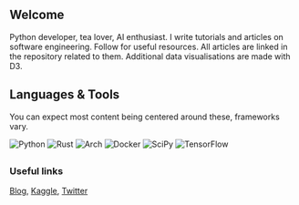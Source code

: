 <h2>Welcome</h2>
<p>Python developer, tea lover, AI enthusiast. I write tutorials and articles on software engineering. Follow for useful resources.
All articles are linked in the repository related to them. Additional data visualisations are made with D3.</p>

<h2>Languages & Tools</h2>
<p>You can expect most content being centered around these, frameworks vary.</p>

![Python](https://img.shields.io/badge/python-3670A0?style=for-the-badge&logo=python&logoColor=ffdd54)
![Rust](https://img.shields.io/badge/rust-%23000000.svg?style=for-the-badge&logo=rust&logoColor=white)
![Arch](https://img.shields.io/badge/Arch%20Linux-1793D1?logo=arch-linux&logoColor=fff&style=for-the-badge)
![Docker](https://img.shields.io/badge/docker-%230db7ed.svg?style=for-the-badge&logo=docker&logoColor=white)
![SciPy](https://img.shields.io/badge/SciPy-%230C55A5.svg?style=for-the-badge&logo=scipy&logoColor=%white)
![TensorFlow](https://img.shields.io/badge/TensorFlow-%23FF6F00.svg?style=for-the-badge&logo=TensorFlow&logoColor=white)

<h2></h2>

### Useful links
[Blog](https://www.tearequired.com/), [Kaggle](https://www.kaggle.com/stellastella00), [Twitter](https://www.kaggle.com/stellastella00)
